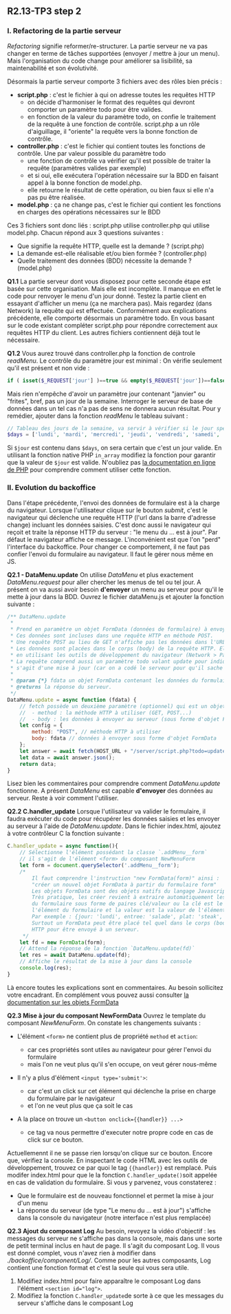 ## R2.13-TP3 step 2


### I. Refactoring de la partie serveur

_Refactoring_ signifie reformer/re-structurer. 
La partie serveur ne va pas changer en terme de tâches supportées (envoyer / mettre à jour un menu).
Mais l'organisation du code change pour améliorer sa lisibilité, sa maintenabilité et son évolutivité.

Désormais la partie serveur comporte 3 fichiers avec des rôles bien précis :
*   **script.php** : c'est le fichier à qui on adresse toutes les requêtes HTTP
    *   on décide d'harmoniser le format des requêtes qui devront comporter un paramètre todo pour être valides.
    *   en fonction de la valeur du paramètre todo, on confie le traitement de la requête à une fonction de contrôle.
  script.php a un rôle d'aiguillage, il "oriente" la requête vers la bonne fonction de contrôle.
* **controller.php** : c'est le fichier qui contient toutes les fonctions de contrôle. Une par valeur possible du paramètre todo
  * une fonction de contrôle va vérifier qu'il est possible de traiter la requête (paramètres valides par exemple)
  * et si oui, elle exécutera l'opération nécessaire sur la BDD en faisant appel à la bonne fonction de model.php.
  * elle retourne le résultat de cette opération, ou bien faux si elle n'a pas pu être réalisée.
* **model.php** : ça ne change pas, c'est le fichier qui contient les fonctions en charges des opérations nécessaires sur le BDD

Ces 3 fichiers sont donc liés : script.php utilise controller.php qui utilise model.php. Chacun répond aux 3 questions suivantes : 
*   Que signifie la requête HTTP, quelle est la demande ? (script.php)
*   La demande est-elle réalisable et/ou bien formée ? (controller.php)
*   Quelle traitement des données (BDD) nécessite la demande ? (model.php)


**Q1.1**
La partie serveur dont vous disposez pour cette seconde étape est basée sur cette organisation. Mais elle est incomplète.
Il manque en effet le code pour renvoyer le menu d'un jour donné.
Testez la partie client en essayant d'afficher un menu (ça ne marchera pas). 
Mais regardez (dans Network) la requête qui est effectuée. Conformément aux explications précédente, elle comporte désormais un paramètre todo.
En vous basant sur le code existant compléter script.php pour répondre correctement aux requêtes HTTP du client.
Les autres fichiers contiennent déjà tout le nécessaire.

**Q1.2**
Vous aurez trouvé dans controller.php la fonction de controle _readMenu_. Le contrôle du paramètre jour est minimal :
On vérifie seulement qu'il est présent et non vide :
```php
if ( isset($_REQUEST['jour'] )==true && empty($_REQUEST['jour'])==false ){...
```
Mais rien n'empêche d'avoir un paramètre jour contenant "janvier" ou "frites", bref, pas un jour de la semaine.
Interroger le serveur de base de données dans un tel cas n'a pas de sens ne donnera aucun résultat.
Pour y remédier, ajouter dans la fonction _readMenu_ le tableau suivant : 
```php
// Tableau des jours de la semaine, va servir à vérifier si le jour spécifié est valide
$days = ['lundi', 'mardi', 'mercredi', 'jeudi', 'vendredi', 'samedi', 'dimanche'];
```
Si ```$jour```  est contenu dans ```$days```, on sera certain que c'est un jour valide.
En utilisant la fonction native PHP ```in_array``` modifiez la fonction pour garantir que la valeur de ```$jour``` est valide.
N'oubliez pas [la documentation en ligne de PHP](http://php.net) pour comprendre comment utiliser cette fonction.


### II. Evolution du backoffice

Dans l'étape précédente, l'envoi des données de formulaire est à la charge du navigateur. Lorsque l'utilisateur
clique sur le bouton _submit_, c'est le navigateur qui déclenche une requête HTTP (l'url dans la barre d'adresse change)
incluant les données saisies. C'est donc aussi le navigateur qui reçoit et traite la réponse HTTP du 
serveur : "le menu du ... est à jour". Par défaut le navigateur affiche ce message. L'inconvénient est que l'on "perd"
l'interface du backoffice.
Pour changer ce comportement, il ne faut pas confier l'envoi du formulaire au navigateur. Il faut le gérer nous même en JS.

**Q2.1 - DataMenu.update**
On utilise _DataMenu_ et plus exactement _DataMenu.request_ pour aller chercher les menus de tel ou tel jour.
A présent on va aussi avoir besoin **d'envoyer** un menu au serveur pour qu'il le mette à jour dans la BDD.
Ouvrez le fichier dataMenu.js et ajouter la fonction suivante : 
```js
/** DataMenu.update
 * 
 * Prend en paramètre un objet FormData (données de formulaire) à envoyer au serveur.
 * Ces données sont incluses dans une requête HTTP en méthode POST.
 * Une requête POST au lieu de GET n'affiche pas les données dans l'URL (plus discret).
 * Les données sont placées dans le corps (body) de la requête HTTP. Elles restent visibles mais
 * en utilisant les outils de développement du navigateur (Network > Payload).
 * La requête comprend aussi un paramètre todo valant update pour indiquer au serveur qu'il
 * s'agit d'une mise à jour (car on a codé le serveur pour qu'il sache quoi faire en fonction de la valeur de todo).
 * 
 * @param {*} fdata un objet FormData contenant les données du formulaire à envoyer au serveur.
 * @returns la réponse du serveur.
 */
DataMenu.update = async function (fdata) {
    // fetch possède un deuxième paramètre (optionnel) qui est un objet de configuration de la requête HTTP:
    //  - method : la méthode HTTP à utiliser (GET, POST...)
    //  - body : les données à envoyer au serveur (sous forme d'objet FormData ou bien d'une chaîne de caractères, par exempe JSON)
    let config = {
        method: "POST", // méthode HTTP à utiliser
        body: fdata // données à envoyer sous forme d'objet FormData
    };
    let answer = await fetch(HOST_URL + "/server/script.php?todo=update", config);
    let data = await answer.json();
    return data;
}
```
Lisez bien les commentaires pour comprendre comment _DataMenu.update_ fonctionne.
A présent _DataMenu_ est capable **d'envoyer** des données au serveur. Reste à voir comment l'utiliser.

**Q2.2 C.handler_update**
Lorsque l'utilisateur va valider le formulaire, il faudra exécuter du code pour récupérer les données saisies
et les envoyer au serveur à l'aide de _DataMenu.update_. Dans le fichier index.html, ajoutez à votre contrôleur C
la fonction suivante : 
```js
C.handler_update = async function(){
    // Sélectionne l'élément possédant la classe `.addMenu__form`
    // il s'agit de l'élément <form> du composant NewMenuForm
    let form = document.querySelector('.addMenu__form');
    /* 
        Il faut comprendre l'instruction "new FormData(form)" ainsi : 
        "créer un nouvel objet FormData à partir du formulaire form"
        Les objets FormData sont des objets natifs du langage Javascript.
        Très pratique, les créer revient à extraire automatiquement les données
        du formulaire sous forme de paires clé/valeur ou la clé est le nom de
        l'élément du formulaire et la valeur est la valeur de l'élément.
        Par exemple : {jour: 'lundi', entree: 'salade', plat: 'steak', dessert: 'tarte'}
        Surtout un FormData peut être placé tel quel dans le corps (body) d'une requête
        HTTP pour être envoyé à un serveur.
     */
    let fd = new FormData(form);
    // Attend la réponse de la fonction `DataMenu.update(fd)`
    let res = await DataMenu.update(fd);
    // Affiche le résultat de la mise à jour dans la console
    console.log(res);
}
```
Là encore toutes les explications sont en commentaires. Au besoin sollicitez votre encadrant.
En complément vous pouvez aussi consulter [la documentation sur les objets FormData](https://developer.mozilla.org/fr/docs/Web/API/XMLHttpRequest_API/Using_FormData_Objects)


**Q2.3 Mise à jour du composant NewFormData**
Ouvrez le template du composant _NewMenuForm_. On constate les changements suivants : 
*   L'élément ```<form>``` ne contient plus de propriété ```method``` et ```action```:
    *   car ces propriétés sont utiles au navigateur pour gérer l'envoi du formulaire
    *   mais l'on ne veut plus qu'il s'en occupe, on veut gérer nous-même

*   Il n'y a plus d'élément ```<input type='submit'>```:
    *   car c'est un click sur cet élément qui déclenche la prise en charge du formulaire par le navigateur
    *   et l'on ne veut plus que ça soit le cas
  
*   A la place on trouve un ```<button onclick={{handler}} ...>```
    *   ce tag va nous permettre d'executer notre propre code en cas de click sur ce bouton.
  
Actuellemennt il ne se passe rien lorsqu'on clique sur ce bouton. Encore que, vérifiez la console.
En inspectant le code HTML avec les outils de développement, trouvez ce par quoi le tag ```{{handler}}``` est remplacé.
Puis modifer index.html pour que le la fonction ```C.handler_update()```soit appelée en cas de validation du formulaire.
Si vous y parvenez, vous constaterez :
*   Que le formulaire est de nouveau fonctionnel et permet la mise à jour d'un menu
*   La réponse du serveur (de type "Le menu du ... est à jour") s'affiche dans la console du navigateur (notre interface n'est plus remplacée)

**Q2.3 Ajout du composant Log**
Au besoin, revoyez la vidéo d'objectif : les messages du serveur ne s'affiche pas dans la console, mais dans une sorte 
de petit terminal inclus en haut de page. Il s'agit du composant Log. Il vous est donné complet, vous n'avez rien à 
modifier dans _./backoffice/component/Log/_. Comme pour les autres composants, Log contient une fonction format et c'est la seule
qui vous sera utile.
1.   Modifiez index.html pour faire apparaître le composant Log dans l'élément ```<section id="log">```.
2.   Modifiez la fonction ```C.handler_update```de sorte à ce que les messages du serveur s'affiche dans le composant Log

